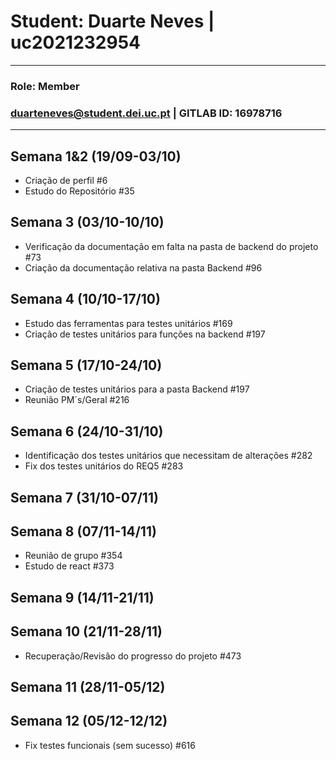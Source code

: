 # Student: Duarte Neves | uc2021232954

---

### Role: Member
### duarteneves@student.dei.uc.pt | GITLAB ID: 16978716

---

## Semana 1&2 (19/09-03/10)

- Criação de perfil #6
- Estudo do Repositório #35


## Semana 3 (03/10-10/10)

- Verificação da documentação em falta na pasta de backend do projeto #73
- Criação da documentação relativa na pasta Backend #96

## Semana 4 (10/10-17/10)

- Estudo das ferramentas para testes unitários #169
- Criação de testes unitários para funções na backend #197

## Semana 5 (17/10-24/10)

- Criação de testes unitários para a pasta Backend #197
- Reunião PM´s/Geral #216

## Semana 6 (24/10-31/10)

- Identificação dos testes unitários que necessitam de alterações #282
- Fix dos testes unitários do REQ5 #283

## Semana 7 (31/10-07/11)


## Semana 8 (07/11-14/11)

- Reunião de grupo #354
- Estudo de react #373

## Semana 9 (14/11-21/11)

## Semana 10 (21/11-28/11)

- Recuperação/Revisão do progresso do projeto #473

## Semana 11 (28/11-05/12)

## Semana 12 (05/12-12/12)

- Fix testes funcionais (sem sucesso) #616


